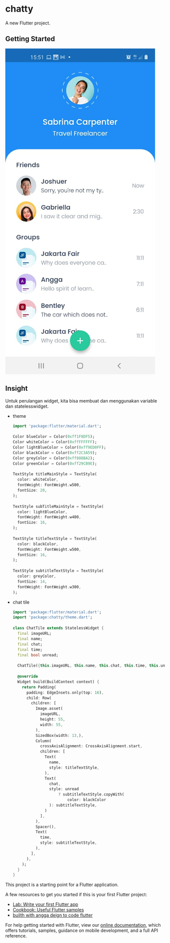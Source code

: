 # chatty

A new Flutter project.

## Getting Started

![chatty-output](chatty.jpeg)


## Insight
Untuk perulangan widget, kita bisa membuat dan menggunakan variable dan statelesswidget.
- theme
    ```dart
    import 'package:flutter/material.dart';
    
    Color blueColor = Color(0xff1F8DF5);
    Color whiteColor = Color(0xffFFFFFF);
    Color lightBlueColor = Color(0xff9ED0FF);
    Color blackColor = Color(0xff2C3A59);
    Color greyColor = Color(0xff808BA2);
    Color greenColor = Color(0xff29CB9E);
    
    TextStyle titleMainStyle = TextStyle(
      color: whiteColor,
      fontWeight: FontWeight.w500,
      fontSize: 20,
    );
    
    TextStyle subTitleMainStyle = TextStyle(
      color: lightBlueColor,
      fontWeight: FontWeight.w400,
      fontSize: 16,
    );
    
    TextStyle titleTextStyle = TextStyle(
      color: blackColor,
      fontWeight: FontWeight.w500,
      fontSize: 16,
    );
    
    TextStyle subtitleTextStyle = TextStyle(
      color: greyColor,
      fontSize: 14,
      fontWeight: FontWeight.w300,
    );
    ```

- chat tile
    ```dart
    import 'package:flutter/material.dart';
    import 'package:chatty/theme.dart';
    
    class ChatTile extends StatelessWidget {
      final imageURL;
      final name;
      final chat;
      final time;
      final bool unread;
    
      ChatTile({this.imageURL, this.name, this.chat, this.time, this.unread});
    
      @override
      Widget build(BuildContext context) {
        return Padding(
          padding: EdgeInsets.only(top: 16),
          child: Row(
            children: [
              Image.asset(
                imageURL,
                height: 55,
                width: 55,
              ),
              SizedBox(width: 13,),
              Column(
                crossAxisAlignment: CrossAxisAlignment.start,
                children: [
                  Text(
                    name,
                    style: titleTextStyle,
                  ),
                  Text(
                    chat,
                    style: unread
                        ? subtitleTextStyle.copyWith(
                            color: blackColor
                    ): subtitleTextStyle,
                  )
                ],
              ),
              Spacer(),
              Text(
                time,
                style: subtitleTextStyle,
              ),
            ],
          ),
        );
      }
    }
    ```
This project is a starting point for a Flutter application.

A few resources to get you started if this is your first Flutter project:

- [Lab: Write your first Flutter app](https://flutter.dev/docs/get-started/codelab)
- [Cookbook: Useful Flutter samples](https://flutter.dev/docs/cookbook)
- [builth with angga deign to code flutter](https://www.buildwithangga.com/kelas/flutter-for-designer-design-to-code)


For help getting started with Flutter, view our
[online documentation](https://flutter.dev/docs), which offers tutorials,
samples, guidance on mobile development, and a full API reference.
